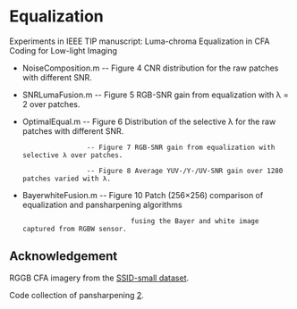 Equalization
============
Experiments in IEEE TIP manuscript: Luma-chroma Equalization in CFA Coding for Low-light Imaging

+ NoiseComposition.m  -- Figure 4 CNR distribution for the raw patches with different SNR.

+ SNRLumaFusion.m     -- Figure 5 RGB-SNR gain from equalization with λ = 2 over patches.

+ OptimalEqual.m      -- Figure 6 Distribution of the selective λ for the raw patches with different SNR.

                      -- Figure 7 RGB-SNR gain from equalization with selective λ over patches.

                      -- Figure 8 Average YUV-/Y-/UV-SNR gain over 1280 patches varied with λ.

+ BayerwhiteFusion.m  -- Figure 10 Patch (256×256) comparison of equalization and pansharpening algorithms

                                 fusing the Bayer and white image captured from RGBW sensor.


## Acknowledgement

RGGB CFA imagery from the [SSID-small dataset][1].

Code collection of pansharpening [2].


[1]: https://www.eecs.yorku.ca/~kamel/sidd/dataset.php
[2]: https://github.com/sjtrny/FuseBox/blob/master/README.md
